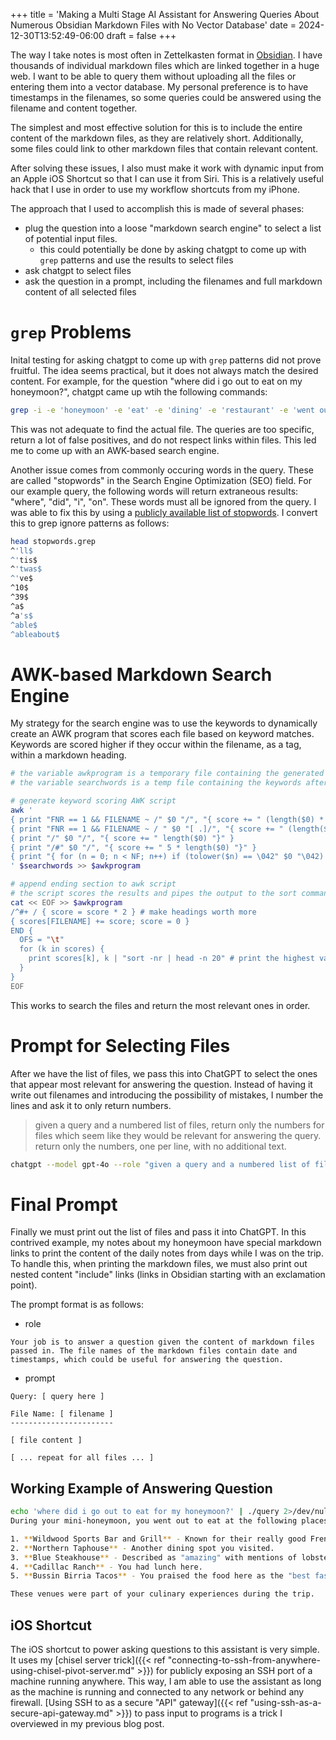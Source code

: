 +++
title = 'Making a Multi Stage AI Assistant for Answering Queries About Numerous Obsidian Markdown Files with No Vector Database'
date = 2024-12-30T13:52:49-06:00
draft = false
+++

The way I take notes is most often in Zettelkasten format in [Obsidian](https://obsidian.md).
I have thousands of individual markdown files which are linked together in a huge web.
I want to be able to query them without uploading all the files or entering them into a vector database.
My personal preference is to have timestamps in the filenames, so some queries could be answered using the filename and content together.

The simplest and most effective solution for this is to include the entire content of the markdown files, as they are relatively short.
Additionally, some files could link to other markdown files that contain relevant content.

After solving these issues, I also must make it work with dynamic input from an Apple iOS Shortcut so that I can use it from Siri.
This is a relatively useful hack that I use in order to use my workflow shortcuts from my iPhone.

The approach that I used to accomplish this is made of several phases:
- plug the question into a loose "markdown search engine" to select a list of potential input files.
  - this could potentially be done by asking chatgpt to come up with `grep` patterns and use the results to select files
- ask chatgpt to select files
- ask the question in a prompt, including the filenames and full markdown content of all selected files

# `grep` Problems
Inital testing for asking chatgpt to come up with `grep` patterns did not prove fruitful. The idea seems practical, but it does not always match the desired content.
For example, for the question "where did i go out to eat on my honeymoon?", chatgpt came up wtih the following commands:
```bash
grep -i -e 'honeymoon' -e 'eat' -e 'dining' -e 'restaurant' -e 'went out' -e 'honeymoon dinner' -e 'honeymoon meal' -e 'honeymoon restaurant' -e 'honeymoon dining' -e 'special occasion dining' *.md
```
This was not adequate to find the actual file. The queries are too specific, return a lot of false positives, and do not respect links within files.
This led me to come up with an AWK-based search engine.

Another issue comes from commonly occuring words in the query. These are called "stopwords" in the Search Engine Optimization (SEO) field.
For our example query, the following words will return extraneous results: "where", "did", "i", "on".
These words must all be ignored from the query.
I was able to fix this by using a [publicly available list of stopwords](https://github.com/Alir3z4/stop-words/blob/master/english.txt).
I convert this to grep ignore patterns as follows:
```bash
head stopwords.grep
^'ll$
^'tis$
^'twas$
^'ve$
^10$
^39$
^a$
^a's$
^able$
^ableabout$
```

# AWK-based Markdown Search Engine
My strategy for the search engine was to use the keywords to dynamically create an AWK program that scores each file based on keyword matches.
Keywords are scored higher if they occur within the filename, as a tag, within a markdown heading.

```bash
# the variable awkprogram is a temporary file containing the generated awk program
# the variable searchwords is a temp file containing the keywords after filtering out stopwords

# generate keyword scoring AWK script
awk '
{ print "FNR == 1 && FILENAME ~ /" $0 "/", "{ score += " (length($0) * 10) " }" } # add special score for keywords in filename, only once
{ print "FNR == 1 && FILENAME ~ / " $0 "[ .]/", "{ score += " (length($0) * 50) " }" } # add special score for keywords in filename, only once
{ print "/" $0 "/", "{ score += " length($0) "}" }
{ print "/#" $0 "/", "{ score += " 5 * length($0) "}" }
{ print "{ for (n = 0; n < NF; n++) if (tolower($n) == \042" $0 "\042) score += " (2 * length($0)) " }" }
' $searchwords >> $awkprogram

# append ending section to awk script
# the script scores the results and pipes the output to the sort command to print the highest values at the top
cat << EOF >> $awkprogram
/^#+ / { score = score * 2 } # make headings worth more
{ scores[FILENAME] += score; score = 0 }
END {
  OFS = "\t"
  for (k in scores) {
    print scores[k], k | "sort -nr | head -n 20" # print the highest values at the top
  }
}
EOF
```
This works to search the files and return the most relevant ones in order.

# Prompt for Selecting Files
After we have the list of files, we pass this into ChatGPT to select the ones that appear most relevant for answering the question.
Instead of having it write out filenames and introducing the possibility of mistakes, I number the lines and ask it to only return numbers.
> given a query and a numbered list of files, return only the numbers for files which seem like they would be relevant for answering the query. return only the numbers, one per line, with no additional text.

```bash
chatgpt --model gpt-4o --role "given a query and a numbered list of files, return only the numbers for files which seem like they would be relevant for answering the query. return only the numbers, one per line, with no additional text."
```

# Final Prompt
Finally we must print out the list of files and pass it into ChatGPT.
In this contrived example, my notes about my honeymoon have special markdown links to print the content of the daily notes from days while I was on the trip.
To handle this, when printing the markdown files, we must also print out nested content "include" links (links in Obsidian starting with an exclamation point).

The prompt format is as follows:
- role
```
Your job is to answer a question given the content of markdown files passed in. The file names of the markdown files contain date and timestamps, which could be useful for answering the question.
```
- prompt
```
Query: [ query here ]

File Name: [ filename ]
-----------------------

[ file content ]

[ ... repeat for all files ... ]
```

## Working Example of Answering Question
```bash
echo 'where did i go out to eat for my honeymoon?' | ./query 2>/dev/null
During your mini-honeymoon, you went out to eat at the following places:

1. **Wildwood Sports Bar and Grill** - Known for their really good French fries.
2. **Northern Taphouse** - Another dining spot you visited.
3. **Blue Steakhouse** - Described as "amazing" with mentions of lobster chowder and aged prime rib.
4. **Cadillac Ranch** - You had lunch here.
5. **Bussin Birria Tacos** - You praised the food here as the "best fast food ever," specifically enjoying a beef birria taco and quesadilla.

These venues were part of your culinary experiences during the trip.
```

## iOS Shortcut
The iOS shortcut to power asking questions to this assistant is very simple.
It uses my [chisel server trick]({{< ref "connecting-to-ssh-from-anywhere-using-chisel-pivot-server.md" >}}) for publicly exposing an SSH port of a machine running anywhere.
This way, I am able to use the assistant as long as the machine is running and connected to any network or behind any firewall.
[Using SSH to as a secure "API" gateway]({{< ref "using-ssh-as-a-secure-api-gateway.md" >}}) to pass input to programs is a trick I overviewed in my previous blog post.
